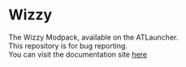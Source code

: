 # Wizzy
The Wizzy Modpack, available on the ATLauncher.  
This repository is for bug reporting.   
You can visit the documentation site [here](https://wizzymodpack.github.io/)
